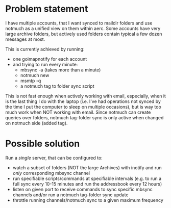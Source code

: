 # Problem statement

I have multiple accounts, that I want synced to maildir folders and use notmuch
as a unified view on them within aerc. Some accounts have very large archive
folders, but actively used folders contain typical a few dozen messages at most.

This is currently achieved by running:
- one goimapnotify for each account
- and trying to run every minute:
   - mbsync -a (takes more than a minute)
   - notmuch new
   - msmtp -q
   - a notmuch tag to folder sync script

This is not fast enough when actively working with email, especially, when it is
the last thing I do with the laptop (i.e. I've had operations not synced by the
time I put the computer to sleep on multiple occasions), but is way too much
work when NOT working with email. Since notmuch can create queries over folders,
notmuch tag-folder sync is only active when changed on notmuch side (added tag).

# Possible solution

Run a _single_ server, that can be configured to:
- watch a subset of folders (NOT the large Archives) with inotify and run _only_
  corresponding mbsync channel
- run specifiable scripts/commands at specifiable intervals (e.g. to run a full
  sync every 10-15 minutes and run the addressbook every 12 hours)
- listen on given port to receive commands to sync specific mbsync channels
  and/or run a notmuch tag-folder sync update
- throttle running channels/notmuch sync to a given maximum frequency
